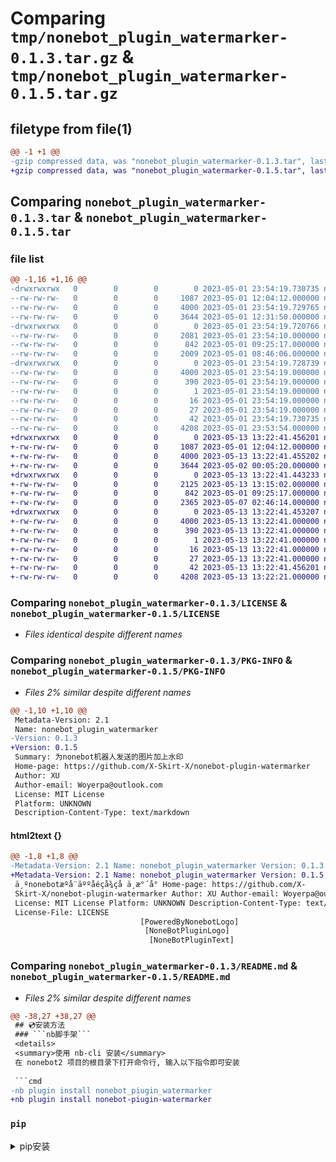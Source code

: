 # Comparing `tmp/nonebot_plugin_watermarker-0.1.3.tar.gz` & `tmp/nonebot_plugin_watermarker-0.1.5.tar.gz`

## filetype from file(1)

```diff
@@ -1 +1 @@
-gzip compressed data, was "nonebot_plugin_watermarker-0.1.3.tar", last modified: Mon May  1 23:54:19 2023, max compression
+gzip compressed data, was "nonebot_plugin_watermarker-0.1.5.tar", last modified: Sat May 13 13:22:41 2023, max compression
```

## Comparing `nonebot_plugin_watermarker-0.1.3.tar` & `nonebot_plugin_watermarker-0.1.5.tar`

### file list

```diff
@@ -1,16 +1,16 @@
-drwxrwxrwx   0        0        0        0 2023-05-01 23:54:19.730735 nonebot_plugin_watermarker-0.1.3/
--rw-rw-rw-   0        0        0     1087 2023-05-01 12:04:12.000000 nonebot_plugin_watermarker-0.1.3/LICENSE
--rw-rw-rw-   0        0        0     4000 2023-05-01 23:54:19.729765 nonebot_plugin_watermarker-0.1.3/PKG-INFO
--rw-rw-rw-   0        0        0     3644 2023-05-01 12:31:50.000000 nonebot_plugin_watermarker-0.1.3/README.md
-drwxrwxrwx   0        0        0        0 2023-05-01 23:54:19.720766 nonebot_plugin_watermarker-0.1.3/nonebot_plugin_watermarker/
--rw-rw-rw-   0        0        0     2081 2023-05-01 23:54:10.000000 nonebot_plugin_watermarker-0.1.3/nonebot_plugin_watermarker/__init__.py
--rw-rw-rw-   0        0        0      842 2023-05-01 09:25:17.000000 nonebot_plugin_watermarker-0.1.3/nonebot_plugin_watermarker/config.py
--rw-rw-rw-   0        0        0     2009 2023-05-01 08:46:06.000000 nonebot_plugin_watermarker-0.1.3/nonebot_plugin_watermarker/fuctions.py
-drwxrwxrwx   0        0        0        0 2023-05-01 23:54:19.728739 nonebot_plugin_watermarker-0.1.3/nonebot_plugin_watermarker.egg-info/
--rw-rw-rw-   0        0        0     4000 2023-05-01 23:54:19.000000 nonebot_plugin_watermarker-0.1.3/nonebot_plugin_watermarker.egg-info/PKG-INFO
--rw-rw-rw-   0        0        0      390 2023-05-01 23:54:19.000000 nonebot_plugin_watermarker-0.1.3/nonebot_plugin_watermarker.egg-info/SOURCES.txt
--rw-rw-rw-   0        0        0        1 2023-05-01 23:54:19.000000 nonebot_plugin_watermarker-0.1.3/nonebot_plugin_watermarker.egg-info/dependency_links.txt
--rw-rw-rw-   0        0        0       16 2023-05-01 23:54:19.000000 nonebot_plugin_watermarker-0.1.3/nonebot_plugin_watermarker.egg-info/requires.txt
--rw-rw-rw-   0        0        0       27 2023-05-01 23:54:19.000000 nonebot_plugin_watermarker-0.1.3/nonebot_plugin_watermarker.egg-info/top_level.txt
--rw-rw-rw-   0        0        0       42 2023-05-01 23:54:19.730735 nonebot_plugin_watermarker-0.1.3/setup.cfg
--rw-rw-rw-   0        0        0     4208 2023-05-01 23:53:54.000000 nonebot_plugin_watermarker-0.1.3/setup.py
+drwxrwxrwx   0        0        0        0 2023-05-13 13:22:41.456201 nonebot_plugin_watermarker-0.1.5/
+-rw-rw-rw-   0        0        0     1087 2023-05-01 12:04:12.000000 nonebot_plugin_watermarker-0.1.5/LICENSE
+-rw-rw-rw-   0        0        0     4000 2023-05-13 13:22:41.455202 nonebot_plugin_watermarker-0.1.5/PKG-INFO
+-rw-rw-rw-   0        0        0     3644 2023-05-02 00:05:20.000000 nonebot_plugin_watermarker-0.1.5/README.md
+drwxrwxrwx   0        0        0        0 2023-05-13 13:22:41.443233 nonebot_plugin_watermarker-0.1.5/nonebot_plugin_watermarker/
+-rw-rw-rw-   0        0        0     2125 2023-05-13 13:15:02.000000 nonebot_plugin_watermarker-0.1.5/nonebot_plugin_watermarker/__init__.py
+-rw-rw-rw-   0        0        0      842 2023-05-01 09:25:17.000000 nonebot_plugin_watermarker-0.1.5/nonebot_plugin_watermarker/config.py
+-rw-rw-rw-   0        0        0     2365 2023-05-07 02:46:14.000000 nonebot_plugin_watermarker-0.1.5/nonebot_plugin_watermarker/fuctions.py
+drwxrwxrwx   0        0        0        0 2023-05-13 13:22:41.453207 nonebot_plugin_watermarker-0.1.5/nonebot_plugin_watermarker.egg-info/
+-rw-rw-rw-   0        0        0     4000 2023-05-13 13:22:41.000000 nonebot_plugin_watermarker-0.1.5/nonebot_plugin_watermarker.egg-info/PKG-INFO
+-rw-rw-rw-   0        0        0      390 2023-05-13 13:22:41.000000 nonebot_plugin_watermarker-0.1.5/nonebot_plugin_watermarker.egg-info/SOURCES.txt
+-rw-rw-rw-   0        0        0        1 2023-05-13 13:22:41.000000 nonebot_plugin_watermarker-0.1.5/nonebot_plugin_watermarker.egg-info/dependency_links.txt
+-rw-rw-rw-   0        0        0       16 2023-05-13 13:22:41.000000 nonebot_plugin_watermarker-0.1.5/nonebot_plugin_watermarker.egg-info/requires.txt
+-rw-rw-rw-   0        0        0       27 2023-05-13 13:22:41.000000 nonebot_plugin_watermarker-0.1.5/nonebot_plugin_watermarker.egg-info/top_level.txt
+-rw-rw-rw-   0        0        0       42 2023-05-13 13:22:41.456201 nonebot_plugin_watermarker-0.1.5/setup.cfg
+-rw-rw-rw-   0        0        0     4208 2023-05-13 13:22:21.000000 nonebot_plugin_watermarker-0.1.5/setup.py
```

### Comparing `nonebot_plugin_watermarker-0.1.3/LICENSE` & `nonebot_plugin_watermarker-0.1.5/LICENSE`

 * *Files identical despite different names*

### Comparing `nonebot_plugin_watermarker-0.1.3/PKG-INFO` & `nonebot_plugin_watermarker-0.1.5/PKG-INFO`

 * *Files 2% similar despite different names*

```diff
@@ -1,10 +1,10 @@
 Metadata-Version: 2.1
 Name: nonebot_plugin_watermarker
-Version: 0.1.3
+Version: 0.1.5
 Summary: 为nonebot机器人发送的图片加上水印
 Home-page: https://github.com/X-Skirt-X/nonebot-plugin-watermarker
 Author: XU
 Author-email: Woyerpa@outlook.com
 License: MIT License
 Platform: UNKNOWN
 Description-Content-Type: text/markdown
```

#### html2text {}

```diff
@@ -1,8 +1,8 @@
-Metadata-Version: 2.1 Name: nonebot_plugin_watermarker Version: 0.1.3 Summary:
+Metadata-Version: 2.1 Name: nonebot_plugin_watermarker Version: 0.1.5 Summary:
 ä¸ºnonebotæºå¨äººåéçå¾çå ä¸æ°´å° Home-page: https://github.com/X-
 Skirt-X/nonebot-plugin-watermarker Author: XU Author-email: Woyerpa@outlook.com
 License: MIT License Platform: UNKNOWN Description-Content-Type: text/markdown
 License-File: LICENSE
                             [PoweredByNonebotLogo]
                              [NoneBotPluginLogo]
                               [NoneBotPluginText]
```

### Comparing `nonebot_plugin_watermarker-0.1.3/README.md` & `nonebot_plugin_watermarker-0.1.5/README.md`

 * *Files 2% similar despite different names*

```diff
@@ -38,27 +38,27 @@
 ## 💿安装方法
 ### ```nb脚手架```
 <details>
 <summary>使用 nb-cli 安装</summary>
 在 nonebot2 项目的根目录下打开命令行, 输入以下指令即可安装
 
 ```cmd
-nb plugin install nonebot_piugin_watermarker
+nb plugin install nonebot-piugin-watermarker
 ```
 
 </details>
 
 ### ```pip```
 <details>
 <summary>pip安装</summary>
 
 命令行输入以下命令
 
 ```cmd
-pip install nonebot_plugin_watermarker
+pip install nonebot-plugin-watermarker
 ```
 
 打开 nonebot2 项目根目录下的 `pyproject.toml` 文件, 在 `[tool.nonebot]` 部分追加写入
 
     plugins = ["nonebot_plugin_rename"]
 
 ```
```

#### html2text {}

```diff
@@ -7,16 +7,16 @@
 [âï¸æä»¶éç½®é¡¹](#æä»¶éç½®é¡¹) * [ðç®åå·²å®ç°çåè½]
 (#ç®åå·²å®ç°çåè½) * [ð¡å¾å®ç°çåè½](#å¾å®ç°çåè½) *
 [ð£å·²ç¥bug](#å·²ç¥bug) * [ð¥é¸£è°¢](#é¸£è°¢) * [ð¦å¶ä»](#å¶ä»)  ##
 ðç®ä» ä¸ºbotååºçææå¾çé½å ä¸æ°´å°
 (æçæ¶åæ°´å°å¾ç¦,ä½æ¯å¸æ°çæ°´å°è½å¢å å¾ççç¾æ,ä¸æ¯å?)
 ## ð¿å®è£æ¹æ³ ### ```nbèææ¶```  ä½¿ç¨ nb-cli å®è£ å¨ nonebot2
 é¡¹ç®çæ ¹ç®å½ä¸æå¼å½ä»¤è¡, è¾å¥ä»¥ä¸æä»¤å³å¯å®è£ ```cmd nb
-plugin install nonebot_piugin_watermarker ```  ### ```pip```  pipå®è£
-å½ä»¤è¡è¾å¥ä»¥ä¸å½ä»¤ ```cmd pip install nonebot_plugin_watermarker ```
+plugin install nonebot-piugin-watermarker ```  ### ```pip```  pipå®è£
+å½ä»¤è¡è¾å¥ä»¥ä¸å½ä»¤ ```cmd pip install nonebot-plugin-watermarker ```
 æå¼ nonebot2 é¡¹ç®æ ¹ç®å½ä¸ç `pyproject.toml` æä»¶, å¨ `
 [tool.nonebot]` é¨åè¿½å åå¥ plugins = ["nonebot_plugin_rename"] ```
 [tool.nonebot] plugins = [] plugin_dirs = ["src/plugins"] ```  ##
 âæä»¶éç½®é¡¹ | åéå | åéç±»å | åéæ¦è¿° | |------------|--
 --------------------------------|----------------| | ```watermark_image_path```
 |```str```|æ°´å°å¾çå­æ¾ç®å½,ç®å½ä¸çæææ°´å°å¾çä¼è¢«éæºéå|
 | ```watermark_image_size``` |```float```|æ°´å°ç¸å¯¹å¾ççå¤§å°
```

### Comparing `nonebot_plugin_watermarker-0.1.3/nonebot_plugin_watermarker/__init__.py` & `nonebot_plugin_watermarker-0.1.5/nonebot_plugin_watermarker/__init__.py`

 * *Files 6% similar despite different names*

```diff
@@ -1,14 +1,15 @@
 import base64
 import random
 
 from PIL import Image
 from io import BytesIO
 from typing import Dict, Any
 from dataclasses import asdict
+from contextvars import copy_context
 
 from nonebot.log import logger
 from nonebot.plugin import PluginMetadata
 from nonebot.adapters import Bot
 
 from .config import *
 from .fuctions import *
@@ -29,15 +30,15 @@
         return
     logger.debug("handle start")
     for i in range(len(data["message"])):
         image_data = asdict(data["message"][i])
         if image_data["type"] != "image":
             continue
         file = image_data["data"]["file"]
-        if image := str2img(file):
+        if image := await str2img(file):
             image_size = image.size
             watermark_path = random.choice(image_dirs)
             watermark = Image.open(watermark_path)
             mix = tuple([int((k + j) / 2) for k, j in zip(watermark.size, image_size)])
             watermark_size = tuple([int(k * config.watermark_image_size) for k in mix])
             watermark_position = tuple(
                 [k - j for k, j in zip(image_size, watermark_size)]
```

### Comparing `nonebot_plugin_watermarker-0.1.3/nonebot_plugin_watermarker/config.py` & `nonebot_plugin_watermarker-0.1.5/nonebot_plugin_watermarker/config.py`

 * *Files identical despite different names*

### Comparing `nonebot_plugin_watermarker-0.1.3/nonebot_plugin_watermarker/fuctions.py` & `nonebot_plugin_watermarker-0.1.5/nonebot_plugin_watermarker/fuctions.py`

 * *Files 16% similar despite different names*

```diff
@@ -5,36 +5,44 @@
 import urllib.request
 import PIL.Image as Image
 
 from pathlib import Path
 from typing import Union, List, Tuple
 
 
-def str2img(string: str) -> Union[Image.Image, None]:
+async def str2img(string: str) -> Union[Image.Image, None]:
     """传入的MessageSegment中的file的字符串转换为PIL图片对象
 
     Args:
         string (str): _description_
 
     Returns:
         Union[Image.Image, None]: _description_
     """
     base64_pattern = r"base64://[a-zA-Z0-9+/]+"
-    other_pattern = r"(?:file|http|https)://[a-zA-Z0-9+/]+"
+    other_pattern = r"(?:http|https)://\S+"
+    file_pattern = r"file:///\S+"
     image1 = None
+    breakpoint()
     if matcher := re.search(base64_pattern, string):
         string = matcher.group()
         string = string.replace("base64://", "")
-        bytes = base64.b64decode(string)
-        image_stream = io.BytesIO(bytes)
+        image_bytes = base64.b64decode(string)
+        image_stream = io.BytesIO(image_bytes)
         image1 = Image.open(image_stream)
     elif matcher := re.search(other_pattern, string):
         string = matcher.group()
-        bytes = urllib.request.urlopen(string).read()
-        image1 = Image.open(bytes)
+        image_bytes = urllib.request.urlopen(string).read()
+        image_stream = io.BytesIO(image_bytes)
+        image1 = Image.open(image_stream)
+    elif matcher := re.search(file_pattern, string):
+        string = matcher.group()
+        image_bytes = urllib.request.urlopen(string).read()
+        image_stream = io.BytesIO(image_bytes)
+        image1 = Image.open(image_stream)
 
     return image1
 
 
 def get_image_dirs(path: Union[str, Path]) -> List[str]:
     """获得传入目录下的所有图片(AI写的,错了不怪我())
```

### Comparing `nonebot_plugin_watermarker-0.1.3/nonebot_plugin_watermarker.egg-info/PKG-INFO` & `nonebot_plugin_watermarker-0.1.5/nonebot_plugin_watermarker.egg-info/PKG-INFO`

 * *Files 2% similar despite different names*

```diff
@@ -1,10 +1,10 @@
 Metadata-Version: 2.1
 Name: nonebot-plugin-watermarker
-Version: 0.1.3
+Version: 0.1.5
 Summary: 为nonebot机器人发送的图片加上水印
 Home-page: https://github.com/X-Skirt-X/nonebot-plugin-watermarker
 Author: XU
 Author-email: Woyerpa@outlook.com
 License: MIT License
 Platform: UNKNOWN
 Description-Content-Type: text/markdown
```

#### html2text {}

```diff
@@ -1,8 +1,8 @@
-Metadata-Version: 2.1 Name: nonebot-plugin-watermarker Version: 0.1.3 Summary:
+Metadata-Version: 2.1 Name: nonebot-plugin-watermarker Version: 0.1.5 Summary:
 ä¸ºnonebotæºå¨äººåéçå¾çå ä¸æ°´å° Home-page: https://github.com/X-
 Skirt-X/nonebot-plugin-watermarker Author: XU Author-email: Woyerpa@outlook.com
 License: MIT License Platform: UNKNOWN Description-Content-Type: text/markdown
 License-File: LICENSE
                             [PoweredByNonebotLogo]
                              [NoneBotPluginLogo]
                               [NoneBotPluginText]
```

### Comparing `nonebot_plugin_watermarker-0.1.3/setup.py` & `nonebot_plugin_watermarker-0.1.5/setup.py`

 * *Files 0% similar despite different names*

```diff
@@ -1,14 +1,14 @@
 from setuptools import setup, find_packages
 
     
 setup(
     name='nonebot_plugin_watermarker',
 
-    version="0.1.3",
+    version="0.1.5",
     description=(
         '为nonebot机器人发送的图片加上水印'
 
     ),
     long_description="""<div align="center">
   <p><img src="https://user-images.githubusercontent.com/91937041/235443858-85949be1-08d6-4d7a-b132-b1aed71ab943.png" width="560" alt="PoweredByNonebotLogo"></p>
   <a href="https://v2.nonebot.dev/store"><img src="https://ghproxy.com/https://github.com/A-kirami/nonebot-plugin-template/blob/resources/nbp_logo.png" width="180" height="180" alt="NoneBotPluginLogo"></a>
```

#### html2text {}

```diff
@@ -1,9 +1,9 @@
 from setuptools import setup, find_packages setup
-( name='nonebot_plugin_watermarker', version="0.1.3", description=
+( name='nonebot_plugin_watermarker', version="0.1.5", description=
 ( 'ä¸ºnonebotæºå¨äººåéçå¾çå ä¸æ°´å°' ), long_description="""
                             [PoweredByNonebotLogo]
                              [NoneBotPluginLogo]
                               [NoneBotPluginText]
 # nonebot-plugin-watermarker _â¨ ä¸ºä½ çbotååºçå¾çæ·»å æ°´å°! â¨_
                            [license] [pypi] [python]
  * [ðç®ä»](#ç®ä») * [ð¿ å®è£æ¹æ³](#å®è£æ¹æ³) *
```

